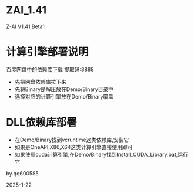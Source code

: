# ZAI_1.41
Z-AI V1.41 Beta1

# 计算引擎部署说明
[百度网盘中的依赖库下载](https://pan.baidu.com/s/1UtSHsp2H5Gjz5hag4bhzeg?pwd=8888) 提取码:8888

- 先把网盘依赖库拉下来
- 先将Binary是解压放在Demo/Binary目录中
- 选择对应的计算引擎放在Demo/Binary覆盖


# DLL依赖库部署
- 在Demo/Binary找到vcruntime这类依赖库,安装它
- 如果是OneAPI,X86,X64这类计算引擎直接使用即可
- 如果使用cuda计算引擎,在Demo/Binary找到Install_CUDA_Library.bat,运行它


by.qq600585


2025-1-22


